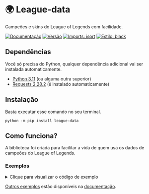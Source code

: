 # 🌍 League-data

Campeões e skins do League of Legends com facilidade.

[![Documentação](https://readthedocs.org/projects/league-data/badge/?version=latest)](https://league-data.readthedocs.io/en/latest/?badge=latest)
[![Versão](https://img.shields.io/pypi/v/league-data?color=blue)](https://pypi.org/project/league-data/)
[![Imports: isort](https://img.shields.io/badge/imports-isort-%231674b1?style=flat)](https://pycqa.github.io/isort/)
[![Estilo: black](https://img.shields.io/badge/code%20style-black-000000.svg)](https://github.com/psf/black)

## Dependências

Você só precisa do Python, qualquer dependência adicional vai ser instalada automaticamente.

- [Python 3.11](https://www.python.org/downloads/release/python-3112/) (ou alguma outra superior)
- [Requests 2.28.2](https://requests.readthedocs.io/en/latest/) (é instalado automaticamente)

## Instalação

Basta executar esse comando no seu terminal.

    python -m pip install league-data

## Como funciona?

A biblioteca foi criada para facilitar a vida de quem usa os dados de campeões do League of Legends.

### Exemplos

<details>
    <summary> Clique para visualizar o código de exemplo </summary> </br>
    
```python
from league_data import League

league = League()
champion = league["zeri"]  # -> <league_data.models.Champion object at ...>
skin = league["ocean song zeri"]  # -> <league_data.models.Skin object at ...>
```

</details>

[Outros exemplos](https://league-data.readthedocs.io/en/latest/#exemplos) estão disponíveis na [documentação](https://league-data.readthedocs.io/en/latest/).
